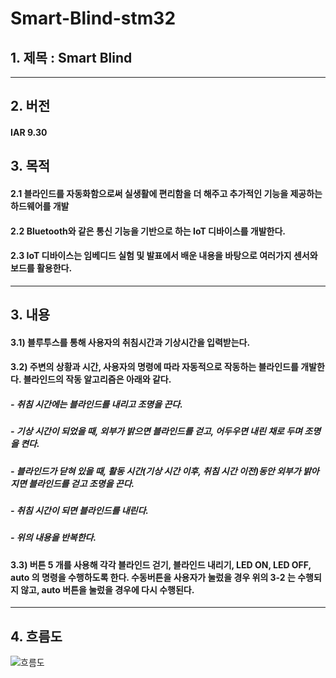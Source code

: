 Smart-Blind-stm32
==========
## 1. 제목 : Smart Blind
---
## 2. 버전
#### IAR 9.30

## 3. 목적 
#### 2.1 블라인드를 자동화함으로써 실생활에 편리함을 더 해주고 추가적인 기능을 제공하는 하드웨어를 개발
#### 2.2 Bluetooth와 같은 통신 기능을 기반으로 하는 IoT 디바이스를 개발한다.
#### 2.3 IoT 디바이스는 임베디드 실험 및 발표에서 배운 내용을 바탕으로 여러가지 센서와 보드를 활용한다.
  
---
## 3. 내용
#### 3.1) 블루투스를 통해 사용자의 취침시간과 기상시간을 입력받는다.
#### 3.2) 주변의 상황과 시간, 사용자의 명령에 따라 자동적으로 작동하는 블라인드를 개발한다. 블라인드의 작동 알고리즘은 아래와 같다.
##### - 취침 시간에는 블라인드를 내리고 조명을 끈다.
#####  - 기상 시간이 되었을 때, 외부가 밝으면 블라인드를 걷고, 어두우면 내린 채로 두며 조명을 켠다.
#####  - 블라인드가 닫혀 있을 때, 활동 시간(기상 시간 이후, 취침 시간 이전)동안 외부가 밝아지면 블라인드를 걷고 조명을 끈다.
#####  - 취침 시간이 되면 블라인드를 내린다.
#####  - 위의 내용을 반복한다.
#### 3.3) 버튼 5 개를 사용해 각각 블라인드 걷기, 블라인드 내리기, LED ON, LED OFF, auto 의 명령을 수행하도록 한다. 수동버튼을 사용자가 눌렀을 경우 위의 3-2 는 수행되지 않고, auto 버튼을 눌렀을 경우에 다시 수행된다.

---
## 4. 흐름도
![흐름도](https://user-images.githubusercontent.com/97718735/202163322-34e124fc-d41e-4561-ad67-c0b160329439.png)
